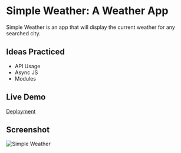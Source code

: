 
# Simple Weather: A Weather App

Simple Weather is an app that will display the current weather for any searched city.


## Ideas Practiced
* API Usage
* Async JS
* Modules






 ## Live Demo
[Deployment](https://scott-hall7.github.io/weather-app/)
 

## Screenshot

![Simple Weather](https://imgur.com/a/sJoVvyq.png "App Preview")


